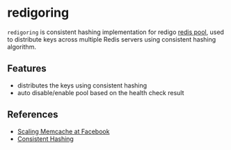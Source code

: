 # redigoring

`redigoring` is consistent hashing implementation for redigo [redis pool](https://godoc.org/github.com/gomodule/redigo/redis#Pool), used to distribute keys across multiple Redis servers using consistent hashing algorithm.


## Features
- distributes the keys using consistent hashing
- auto disable/enable pool based on the health check result

## References
- [Scaling Memcache at Facebook](https://www.usenix.org/system/files/conference/nsdi13/nsdi13-final170_update.pdf)
- [Consistent Hashing](https://en.wikipedia.org/wiki/Consistent_hashing)